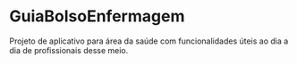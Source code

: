# GuiaBolsoEnfermagem

Projeto de aplicativo para área da saúde com funcionalidades úteis ao dia a dia de profissionais desse meio.
